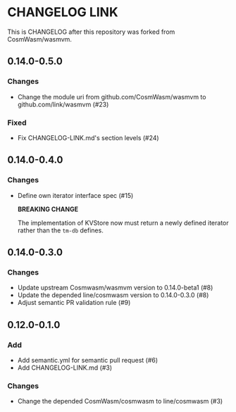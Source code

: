 # CHANGELOG LINK
This is CHANGELOG after this repository was forked from CosmWasm/wasmvm.

## 0.14.0-0.5.0
### Changes
- Change the module uri from github.com/CosmWasm/wasmvm to github.com/link/wasmvm (#23)

### Fixed
- Fix CHANGELOG-LINK.md's section levels (#24)

## 0.14.0-0.4.0
### Changes
- Define own iterator interface spec (#15)

  **BREAKING CHANGE**

  The implementation of KVStore now must return a newly defined iterator rather than the `tm-db` defines.


## 0.14.0-0.3.0
### Changes
- Update upstream Cosmwasm/wasmvm version to 0.14.0-beta1 (#8)
- Update the depended line/cosmwasm version to 0.14.0-0.3.0 (#8)
- Adjust semantic PR validation rule (#9)

## 0.12.0-0.1.0
### Add
- Add semantic.yml for semantic pull request (#6)
- Add CHANGELOG-LINK.md (#3)

### Changes
- Change the depended CosmWasm/cosmwasm to line/cosmwasm (#3)
